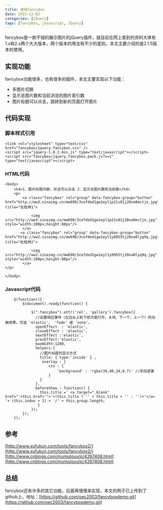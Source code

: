 ```yaml
---
title: 使用fancybox
date: 2015-12-02
categories: [JQuery]
tags: [fancybox, javascript, JQuery]
---
```


fancybox是一款不错的展示图片的jQuery插件，就目前在网上查到的资料大体有1.x和2.x两个大大版本，两个版本的用法有不少的差别，本文主要介绍的是2.1.5版本的使用。
<!--more-->
## 实现功能

fancybox功能很多，也有很多的插件，本文主要实现以下功能：

* 多图片切换
* 显示总图片数和当前浏览的图片索引数
* 图片标题可以点击，跳转到新的页面打开图片

## 代码实现

### 脚本样式引用

```
<link rel="stylesheet" type="text/css" href="fancybox/jquery.fancybox.css" />
<script src="jquery-1.8.2.min.js" type="text/javascript"></script>
<script src="fancybox/jquery.fancybox.pack.js?v=1" type="text/javascript"></script>
```

### HTML代码

```
<body>
    <h4>1、图片标题内嵌，并且可以点击 2、显示总图片数和当前数</h4>
    <p>
        <a class="fancybox" rel="group" data-fancybox-group="button" href="http://ww3.sinaimg.cn/mw690/3cefded1gw1eyl1p21s81j20xa0mctjo.jpg" title="在桂林1">
            
            <img src="http://ww3.sinaimg.cn/mw690/3cefded1gw1eyl1p21s81j20xa0mctjo.jpg"  style="width:100px;height:80px"/>
        </a>
       <a class="fancybox" rel="group" data-fancybox-group="button" href="http://ww2.sinaimg.cn/mw690/3cefded1gw1eyl1y8955tj20xa0lyq9q.jpg" title="在桂林2">
            
            <img src="http://ww2.sinaimg.cn/mw690/3cefded1gw1eyl1y8955tj20xa0lyq9q.jpg"  style="width:100px;height:80px"/>
        </a>
</p>

</body>
```

### Javascript代码

```
    $(function(){ 
        $(document).ready(function() {
            
            $(".fancybox").attr('rel', 'gallery').fancybox({
              //设置相应事件（左边从上到下依次是打开、关闭、下一个、上一个）的动画效果。可选 'elastic'、 'fade' 或 'none'。
              openEffect  : 'elastic',
              closeEffect : 'elastic', 
              nextEffect :'elastic',
              prevEffect:'elastic',
              maxWidth:1280,
              helpers:{
                //图片标题的显示方式
                title: { type:'inside' } ,
                 overlay : {
                    css : {
                        'background' : 'rgba(39,40,34,0.7)' //添加遮罩
                    }
                }
              },
              beforeShow : function() {
                this.title =' <a target="_blank" href="'+this.href+'">'+(this.title ? '' + this.title + '' : '')+'</a>  '+ (this.index + 1) + '/' + this.group.length;
               }
            });
        });
    }); 
```

## 参考

[http://www.xufukun.com/tools/fancybox2/](http://www.xufukun.com/tools/fancybox2/)
[http://www.cnblogs.com/mumutouv/p/4267408.html](http://www.cnblogs.com/mumutouv/p/4267408.html)

## 总结

fancybox还有许多的其它功能，后面再慢慢来实现，本文的例子已上传到了github上，地址：[https://github.com/oec2003/fancyboxdemo.git](https://github.com/oec2003/fancyboxdemo.git)


